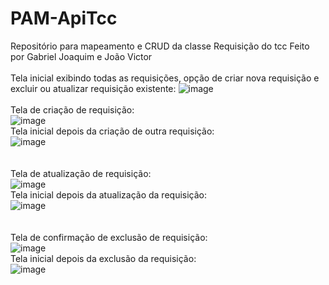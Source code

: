 # PAM-ApiTcc
Repositório para mapeamento e CRUD da classe Requisição do tcc
Feito por Gabriel Joaquim e João Victor
<br>
<br>
Tela inicial exibindo todas as requisições, opção de criar nova requisição e excluir ou atualizar requisição existente:
![image](https://github.com/user-attachments/assets/ce285282-36bb-4765-8b9c-29805d029b60)
<br>
<br>
Tela de criação de requisição:<br>
![image](https://github.com/user-attachments/assets/2532af27-7abe-4f3f-8bc1-707c90e1d86a)<br>
Tela inicial depois da criação de outra requisição:<br>
![image](https://github.com/user-attachments/assets/690ccb09-b36f-4dda-8377-df93b6a6dc3a)<br>
<br>
<br>
Tela de atualização de requisição:<br>
![image](https://github.com/user-attachments/assets/b36a5e59-a487-4af7-aab3-4bf0d0981a64)<br>
Tela inicial depois da atualização da requisição:<br>
![image](https://github.com/user-attachments/assets/24b3a2f6-655b-417b-8325-02d383993053)<br>
<br>
<br>
Tela de confirmação de exclusão de requisição:<br>
![image](https://github.com/user-attachments/assets/b63a64c5-7ce6-46d3-a331-61403bf4ef9a)<br>
Tela inicial depois da exclusão da requisição:<br>
![image](https://github.com/user-attachments/assets/8daf47db-cbbf-418b-b448-59d8c6e157e8)<br>
